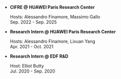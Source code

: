 <ul>
    <li class="text">
      <label> <autocolor><strong>CIFRE @ HUAWEI Paris Research Center</strong></label>
      <p> Hosts: Alessandro Finamore, Massimo Gallo<br>Sep. 2022 - Sep. 2025</p>
    </li>
    <li class="text">
      <label> <strong>Research Intern @ HUAWEI Paris Research Center</strong></label>
      <p> Hosts: Alessandro Finamore, Lixuan Yang<br>Apr. 2021 - Oct. 2021</p>
    </li>
    <li class="text">
      <label> <strong>Research Intern @ EDF R&D</strong></label>
      <p> Host: Elliot Butty<br>Jul. 2020 - Sep. 2020</p>
    </li>
</ul>

